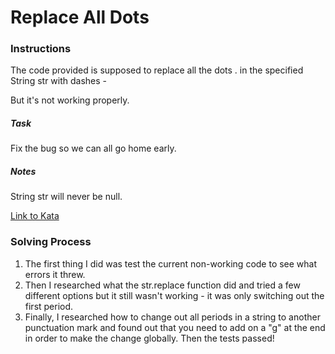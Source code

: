 # Replace All Dots

### Instructions
The code provided is supposed to replace all the dots . in the specified String str with dashes -

But it's not working properly.

##### Task
Fix the bug so we can all go home early.

##### Notes
String str will never be null.

[Link to Kata](https://www.codewars.com/kata/fixme-replace-all-dots/train/javascript) 

### Solving Process
1. The first thing I did was test the current non-working code to see what errors it threw.
2. Then I researched what the str.replace function did and tried a few different options but it still wasn't working - it was only switching out the first period. 
3. Finally, I researched how to change out all periods in a string to another punctuation mark and found out that you need to add on a "g" at the end in order to make the change globally. Then the tests passed!  